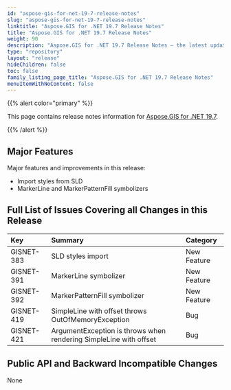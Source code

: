```yaml
---
id: "aspose-gis-for-net-19-7-release-notes"
slug: "aspose-gis-for-net-19-7-release-notes"
linktitle: "Aspose.GIS for .NET 19.7 Release Notes"
title: "Aspose.GIS for .NET 19.7 Release Notes"
weight: 90
description: "Aspose.GIS for .NET 19.7 Release Notes – the latest updates and fixes."
type: "repository"
layout: "release"
hideChildren: false
toc: false
family_listing_page_title: "Aspose.GIS for .NET 19.7 Release Notes"
menuItemWithNoContent: false
---
```


{{% alert color="primary" %}} 

This page contains release notes information for [Aspose.GIS for .NET 19.7](https://www.nuget.org/packages/Aspose.GIS/19.7.0).

{{% /alert %}} 
## **Major Features**
Major features and improvements in this release:

- Import styles from SLD
- MarkerLine and MarkerPatternFill symbolizers
## **Full List of Issues Covering all Changes in this Release**


|**Key**|**Summary**|**Category**|
| :- | :- | :- |
|GISNET-383|SLD styles import|New Feature|
|GISNET-391|MarkerLine symbolizer|New Feature|
|GISNET-392|MarkerPatternFill symbolizer|New Feature|
|GISNET-419|SimpleLine with offset throws OutOfMemoryException|Bug|
|GISNET-421|ArgumentException is throws when rendering SimpleLine with offset|Bug|
## **Public API and Backward Incompatible Changes**
None


